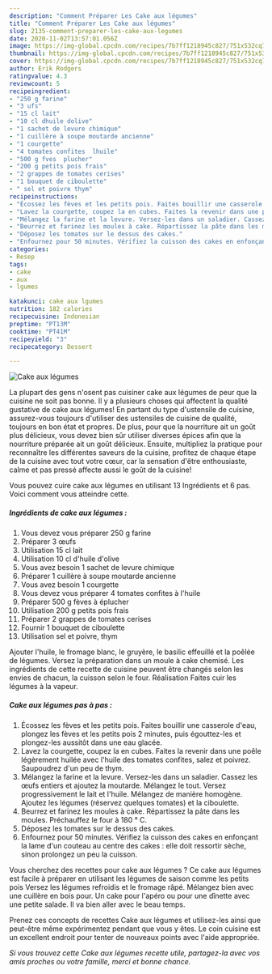 ```yaml
---
description: "Comment Préparer Les Cake aux légumes"
title: "Comment Préparer Les Cake aux légumes"
slug: 2135-comment-preparer-les-cake-aux-legumes
date: 2020-11-02T13:57:01.056Z
image: https://img-global.cpcdn.com/recipes/7b7ff1218945c827/751x532cq70/cake-aux-legumes-photo-principale-de-la-recette.jpg
thumbnail: https://img-global.cpcdn.com/recipes/7b7ff1218945c827/751x532cq70/cake-aux-legumes-photo-principale-de-la-recette.jpg
cover: https://img-global.cpcdn.com/recipes/7b7ff1218945c827/751x532cq70/cake-aux-legumes-photo-principale-de-la-recette.jpg
author: Erik Rodgers
ratingvalue: 4.3
reviewcount: 5
recipeingredient:
- "250 g farine"
- "3 ufs"
- "15 cl lait"
- "10 cl dhuile dolive"
- "1 sachet de levure chimique"
- "1 cuillère à soupe moutarde ancienne"
- "1 courgette"
- "4 tomates confites  lhuile"
- "500 g fves  plucher"
- "200 g petits pois frais"
- "2 grappes de tomates cerises"
- "1 bouquet de ciboulette"
- " sel et poivre thym"
recipeinstructions:
- "Écossez les fèves et les petits pois. Faites bouillir une casserole d&#39;eau, plongez les fèves et les petits pois 2 minutes, puis égouttez-les et plongez-les aussitôt dans une eau glacée."
- "Lavez la courgette, coupez la en cubes. Faites la revenir dans une poêle légèrement huilée avec l&#39;huile des tomates confites, salez et poivrez. Saupoudrez d&#39;un peu de thym."
- "Mélangez la farine et la levure. Versez-les dans un saladier. Cassez les œufs entiers et ajoutez la moutarde. Mélangez le tout. Versez progressivement le lait et l&#39;huile. Mélangez de manière homogène. Ajoutez les légumes (réservez quelques tomates) et la ciboulette."
- "Beurrez et farinez les moules à cake. Répartissez la pâte dans les moules. Préchauffez le four à 180 ° C."
- "Déposez les tomates sur le dessus des cakes."
- "Enfournez pour 50 minutes. Vérifiez la cuisson des cakes en enfonçant la lame d&#39;un couteau au centre des cakes : elle doit ressortir sèche, sinon prolongez un peu la cuisson."
categories:
- Resep
tags:
- cake
- aux
- lgumes

katakunci: cake aux lgumes 
nutrition: 182 calories
recipecuisine: Indonesian
preptime: "PT13M"
cooktime: "PT41M"
recipeyield: "3"
recipecategory: Dessert

---
```



![Cake aux légumes](https://img-global.cpcdn.com/recipes/7b7ff1218945c827/751x532cq70/cake-aux-legumes-photo-principale-de-la-recette.jpg)

La plupart des gens n'osent pas cuisiner cake aux légumes de peur que la cuisine ne soit pas bonne. Il y a plusieurs choses qui affectent la qualité gustative de cake aux légumes! En partant du type d'ustensile de cuisine, assurez-vous toujours d'utiliser des ustensiles de cuisine de qualité, toujours en bon état et propres. De plus, pour que la nourriture ait un goût plus délicieux, vous devez bien sûr utiliser diverses épices afin que la nourriture préparée ait un goût délicieux. Ensuite, multipliez la pratique pour reconnaître les différentes saveurs de la cuisine, profitez de chaque étape de la cuisine avec tout votre cœur, car la sensation d'être enthousiaste, calme et pas pressé affecte aussi le goût de la cuisine!

<!--inarticleads1-->

Vous pouvez cuire cake aux légumes en utilisant 13 Ingrédients et 6 pas. Voici comment vous atteindre cette.

##### Ingrédients de cake aux légumes :

1. Vous devez vous préparer 250 g farine
1. Préparer 3 œufs
1. Utilisation 15 cl lait
1. Utilisation 10 cl d&#39;huile d&#39;olive
1. Vous avez besoin 1 sachet de levure chimique
1. Préparer 1 cuillère à soupe moutarde ancienne
1. Vous avez besoin 1 courgette
1. Vous devez vous préparer 4 tomates confites à l&#39;huile
1. Préparer 500 g fèves à éplucher
1. Utilisation 200 g petits pois frais
1. Préparer 2 grappes de tomates cerises
1. Fournir 1 bouquet de ciboulette
1. Utilisation  sel et poivre, thym


Ajouter l&#39;huile, le fromage blanc, le gruyère, le basilic effeuillé et la poêlée de légumes. Versez la préparation dans un moule à cake chemisé. Les ingrédients de cette recette de cuisine peuvent être changés selon les envies de chacun, la cuisson selon le four. Réalisation Faites cuir les légumes à la vapeur. 

<!--inarticleads2-->

##### Cake aux légumes pas à pas :

1. Écossez les fèves et les petits pois. Faites bouillir une casserole d&#39;eau, plongez les fèves et les petits pois 2 minutes, puis égouttez-les et plongez-les aussitôt dans une eau glacée.
1. Lavez la courgette, coupez la en cubes. Faites la revenir dans une poêle légèrement huilée avec l&#39;huile des tomates confites, salez et poivrez. Saupoudrez d&#39;un peu de thym.
1. Mélangez la farine et la levure. Versez-les dans un saladier. Cassez les œufs entiers et ajoutez la moutarde. Mélangez le tout. Versez progressivement le lait et l&#39;huile. Mélangez de manière homogène. Ajoutez les légumes (réservez quelques tomates) et la ciboulette.
1. Beurrez et farinez les moules à cake. Répartissez la pâte dans les moules. Préchauffez le four à 180 ° C.
1. Déposez les tomates sur le dessus des cakes.
1. Enfournez pour 50 minutes. Vérifiez la cuisson des cakes en enfonçant la lame d&#39;un couteau au centre des cakes : elle doit ressortir sèche, sinon prolongez un peu la cuisson.


Vous cherchez des recettes pour cake aux légumes ? Ce cake aux légumes est facile à préparer en utilisant les légumes de saison comme les petits pois Versez les légumes refroidis et le fromage râpé. Mélangez bien avec une cuillère en bois pour. Un cake pour l&#39;apéro ou pour une dînette avec une petite salade. Il va bien aller avec le beau temps. 

<!--inarticleads1-->

<p>
Prenez ces concepts de recettes Cake aux légumes et utilisez-les ainsi que peut-être même expérimentez pendant que vous y êtes. Le coin cuisine est un excellent endroit pour tenter de nouveaux points avec l'aide appropriée.
</p>

<p>
<i>Si vous trouvez cette Cake aux légumes recette utile, partagez-la avec vos amis proches ou votre famille, merci et bonne chance.</i>
</p>
